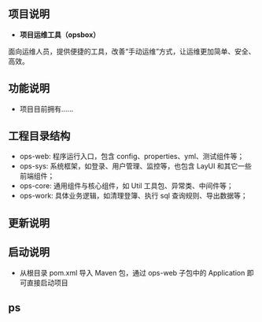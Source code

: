

## 项目说明

- **项目运维工具（opsbox）**

面向运维人员，提供便捷的工具，改善“手动运维”方式，让运维更加简单、安全、高效。


## 功能说明

- 项目目前拥有……

## 工程目录结构

- ops-web: 程序运行入口，包含 config、properties、yml、测试组件等；
- ops-sys: 系统框架，如登录、用户管理、监控等，也包含 LayUI 和其它一些前端组件；
- ops-core: 通用组件与核心组件，如 Util 工具包、异常类、中间件等；
- ops-work: 具体业务逻辑，如清理登簿、执行 sql 查询规则、导出数据等； 


## 更新说明


## 启动说明

- 从根目录 pom.xml 导入 Maven 包，通过 ops-web 子包中的 Application 即可直接启动项目

## ps

